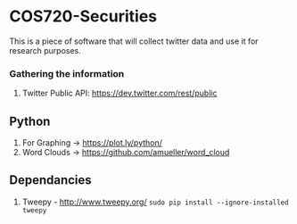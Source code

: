 # COS720-Securities
This is a piece of software that will collect twitter data and use it for research purposes.

### Gathering the information
1. Twitter Public API: https://dev.twitter.com/rest/public

## Python
1. For Graphing -> https://plot.ly/python/
2. Word Clouds -> https://github.com/amueller/word_cloud

## Dependancies
1. Tweepy - http://www.tweepy.org/
  <code>sudo pip install --ignore-installed tweepy</code>
